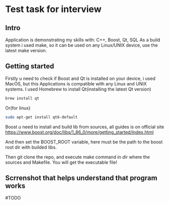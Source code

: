 # Test task for interview
## Intro
Application is demonstrating my skills with: C++, Boost, Qt, SQL
As a build system i used make, so it can be used on any Linux/UNIX device, use the latest make version.

## Getting started
Firstly u need to check if Boost and Qt is installed on your device, i used MacOS, but this Applications is compatible with any Linux and UNIX systems.
I used Homebrew to install Qt(installing the latest Qt version)
```bash
brew install qt
```
Or(for linux)
```bash
sudo apt-get install qt6-default
```
Boost u need to install and build lib from sources, all guides is on official site https://www.boost.org/doc/libs/1_86_0/more/getting_started/index.html

And then set the BOOST_ROOT variable, here must be the path to the boost root dir with builded libs.

Then git clone the repo, and execute make command in dir where the sources and Makefile.
You will get the executable file!

## Scrrenshot that helps understand that program works

#TODO

